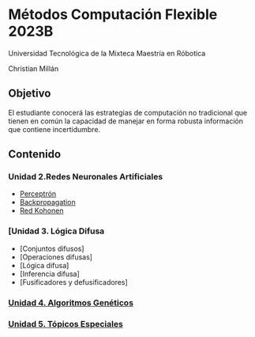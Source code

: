 # Métodos Computación Flexible 2023B

Universidad Tecnológica de la Mixteca
Maestría en Róbotica

Christian Millán

## Objetivo

El estudiante conocerá las estrategias de computación no tradicional que tienen en común la capacidad de manejar en forma robusta información que contiene incertidumbre.

## Contenido

### Unidad 2.Redes Neuronales Artificiales

* [Perceptrón](./L02-1_perceptron/README.md)
* [Backpropagation](./L02-NNets/README.md)
* [Red Kohonen](./L02-3_SOM/README.md)
  
### [Unidad 3. Lógica Difusa

* [Conjuntos difusos]
* [Operaciones difusas]
* [Lógica difusa]
* [Inferencia difusa]
* [Fusificadores y defusificadores]

### [Unidad 4. Algoritmos Genéticos]()

### [Unidad 5. Tópicos Especiales]()